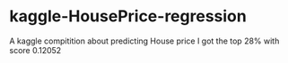 # kaggle-HousePrice-regression


A kaggle compitition about predicting House price
I got the top 28% with score 0.12052
